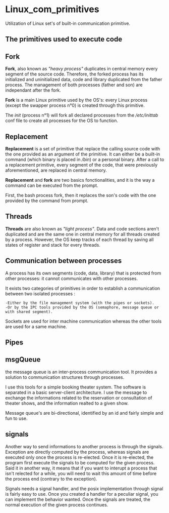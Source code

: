 # Linux_com_primitives

Utilization of Linux set's of built-in communication primitive.

## The primitives used to execute code

## Fork

**Fork**, also known as *"heavy process"* duplicates in central memory every segment of the source code.
Therefore, the forked process has its initialized and uninitialized data, code and library duplicated from the father process. The management of both processes (father and son) are independant after the fork.

**Fork** is a main Linux primitive used by the OS's: every Linux process (except the swapper process n°0) is created through this primitive.

The *init* (process n°1) will fork all declared processes from the */etc/inittab* conf file to create all processes for the OS to function.

## Replacement

**Replacement** is a set of primitive that replace the calling source code with the one provided as an argument of the primitive. It can either be a built-in command (which binary is placed in */bin*) or a personal binary. After a call to a replacement primitive, every segment of the code, that were previously aforementioned, are replaced in central memory.

**Replacement** and **fork** are two basics fonctionalities, and it is the way a command can be executed from the prompt.

First, the bash process fork, then it replaces the son's code with the one provided by the command from prompt.

## Threads

**Threads** are also known as *"light process"*. Data and code sections aren't duplicated and are the same one in central memory for all threads created by a process. However, the OS keep tracks of each thread by saving all states of register and stack for every threads.

## Communication between processes

A process has its own segments (code, data, library) that is protected from other processes: it cannot communicates with other processes.

It exists two categories of primitives in order to establish a communication between two isolated processes :

	-Either by the file management system (with the pipes or sockets).
	-Or by the IPC tools provided by the OS (semaphore, message queue or with shared segment).

Sockets are used for inter machine communication whereas the other tools are used for a same machine. 
	
## Pipes

## msgQueue

the message queue is an inter-process communication tool. It provides a solution to communication structures through processes.

I use this tools for a simple booking theater system. The software is separated in a basic server-client architecture. I use the message to exchange the informations related to the reservation or consultation of theater shows, and the information realted to a given show. 

Message queue's are bi-directional, identified by an id and fairly simple and fun to use.

## signals

Another way to send informations to another process is through the signals. Exception are directly computed by the process, whereas signals are executed only once the process is re-elected. Once it is re-elected, the program first execute the signals to be computed for the given process. Said it in another way, it means that if you want to interupt a process that isn't relected for a while, you will need to wait this amount of time before the process end (contrary to the exception). 

Signals needs a signal handler, and the posix implementation through signal is fairly easy to use. Once you created a handler for a peculiar signal, you can implement the behavior wanted. Once the signals are treated, the normal execution of the given process continues. 




